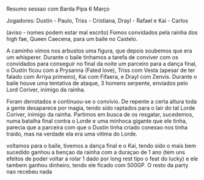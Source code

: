 
Resumo sessao com Barda Pipa 6 Março

Jogadores: Dustin - Paulo, Triss - Cristiana, Drayl - Rafael e Kai - Carlos

(aviso - nomes podem estar mal escrito) Fomos convidados pela rainha dos high
fae, Queen Caecena, para um baile no Castelo.

A caminho vimos nos arbustos uma figura, que depois soubemos que era um
whisperer. Durante o baile tinhamos a tarefa de conviver com os convidados
para conseguir no final da noite um parceiro para a dança final, o Dustin
ficou com a Prysanna (Fated love), Triss com Vesta (apesar de ter falado com
Arriya primeiro), Kai com Fifaera, e Drayl com Zenvis. Durante o baile houve
uma tentativa de ataque, 3 homens serpente, enviados pelo Lord Coriver,
inimigo da rainha.

Foram derrotados e continuou-se o convivio. De repente a certa altura toda a
gente desaparece por magia, tendo sido raptados para o lair do tal Lorde
Coriver, inimigo da rainha. Partimos em busca de os resgatar, sucedemos, numa
batalha final contra o Lorde e uma minhoca gigante que ele tinha, parecia que
a parceira com que o Dustin tinha criado conexao nos tinha traido, mas na
verdade ela era uma vitima do Lorde.

voltamos para o baile, tivemos a dança final e o Kai, tendo sido o mais bem
sucedido ganhou a bençao da rainha com a duraçao de 1 ano (tem uns efeitos de
poder voltar a rolar 1 dado por long rest tipo o feat do lucky) e ele tambem
ganhou dinheiro, tendo ele ficado com 500GP. O resto da party nao recebeu nada






















